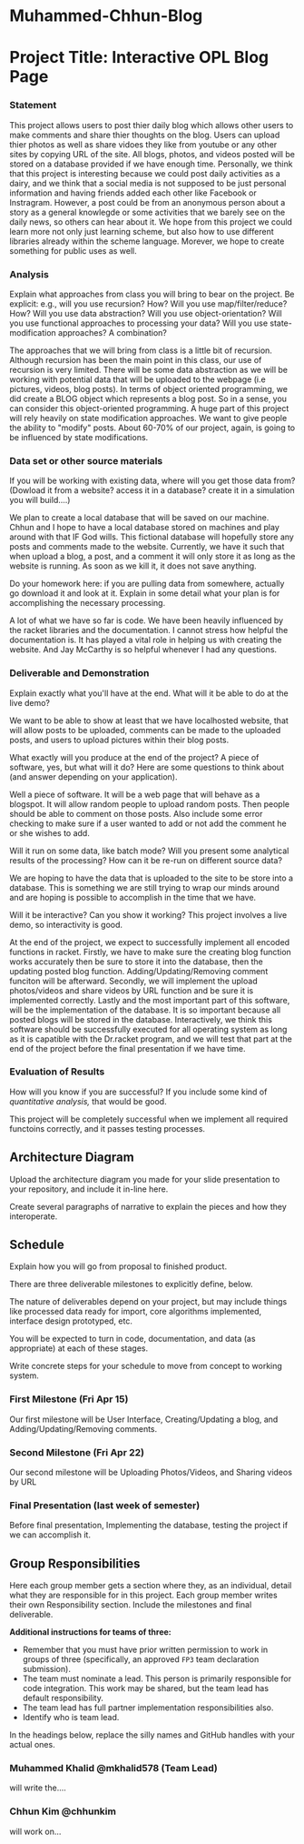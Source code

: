 # Muhammed-Chhun-Blog
# Project Title: Interactive OPL Blog Page

### Statement

This project allows users to post thier daily blog which allows other users to make comments and share thier thoughts on the blog. Users can upload thier photos as well as share vidoes they like from youtube or any other sites by copying URL of the site. All blogs, photos, and videos posted will be stored on a database provided if we have enough time. Personally, we think that this project is interesting because we could post daily activities as a dairy, and we think that a social media is not supposed to be just personal information and having friends added each other like Facebook or Instragram. However, a post could be from an anonymous person about a story as a general knowlegde or some activities that we barely see on the daily news, so others can hear about it. We hope from this project we could learn more not only just learning scheme, but also how to use different libraries already within the scheme language. Morever, we hope to create something for public uses as well. 

### Analysis
Explain what approaches from class you will bring to bear on the project. Be explicit: e.g., will you use recursion? How? Will you use map/filter/reduce? How? Will you use data abstraction? Will you use object-orientation? Will you use functional approaches to processing your data? Will you use state-modification approaches? A combination?

The approaches that we will bring from class is a little bit of recursion. Although recursion has been the main point
in this class, our use of recursion is very limited. There will be some data abstraction as we will be working with potential data that will be uploaded to the webpage (i.e pictures, videos, blog posts). In terms of object oriented programming, we did create a BLOG object which represents a blog post. So in a sense, you can consider this object-oriented programming. A huge part of this project will rely heavily on state modification approaches. We want to give people the ability to "modify" posts. About 60-70% of our project, again, is going to be influenced by state modifications. 

### Data set or other source materials
If you will be working with existing data, where will you get those data from? (Dowload it from a website? access it in a database? create it in a simulation you will build....)

We plan to create a local database that will be saved on our machine. Chhun and I hope to have a local database stored 
on machines and play around with that IF God wills. This fictional database will hopefully store any posts and comments made to the website. Currently, we have it such that when upload a blog, a post, and a comment it will only store it as long as the website is running. As soon as we kill it, it does not save anything. 

Do your homework here: if you are pulling data from somewhere, actually go download it and look at it. Explain in some detail what your plan is for accomplishing the necessary processing.

A lot of what we have so far is code. We have been heavily influenced by the racket libraries and the documentation. I cannot stress how helpful the documentation is. It has played a vital role in helping us with creating the website. And Jay McCarthy is so helpful whenever I had any questions. 

### Deliverable and Demonstration
Explain exactly what you'll have at the end. What will it be able to do at the live demo?

We want to be able to show at least that we have localhosted website, that will allow posts to be uploaded, comments can be made to the uploaded posts, and users to upload pictures within their blog posts. 

What exactly will you produce at the end of the project? A piece of software, yes, but what will it do? Here are some questions to think about (and answer depending on your application).

Well a piece of software. It will be a web page that will behave as a blogspot. It will allow random people to upload 
random posts. Then people should be able to comment on those posts. Also include some error checking to make sure if a user wanted to add or not add the comment he or she wishes to add. 

Will it run on some data, like batch mode? Will you present some analytical results of the processing? How can it be re-run on different source data?

We are hoping to have the data that is uploaded to the site to be store into a database. This is something we are still trying to wrap our minds around and are hoping is possible to accomplish in the time that we have. 

Will it be interactive? Can you show it working? This project involves a live demo, so interactivity is good.

At the end of the project, we expect to successfully implement all encoded functions in racket. Firstly, we have to make sure the creating blog function works accurately then be sure to store it into the database, then the updating posted blog function. Adding/Updating/Removing comment funciton will be afterward. Secondly, we will implement the upload photos/videos and share videos by URL function and be sure it is implemented correctly. Lastly and the most important part of this software, will be the implementation of the database. It is so important because all posted blogs will be stored in the database. Interactively, we think this software should be successfully executed for all operating system as long as it is capatible with the Dr.racket program, and we will test that part at the end of the project before the final presentation if we have time.

### Evaluation of Results
How will you know if you are successful? 
If you include some kind of _quantitative analysis,_ that would be good.

This project will be completely successful when we implement all required functoins correctly, and it passes testing processes.

## Architecture Diagram
Upload the architecture diagram you made for your slide presentation to your repository, and include it in-line here.

Create several paragraphs of narrative to explain the pieces and how they interoperate.

## Schedule
Explain how you will go from proposal to finished product. 

There are three deliverable milestones to explicitly define, below.

The nature of deliverables depend on your project, but may include things like processed data ready for import, core algorithms implemented, interface design prototyped, etc. 

You will be expected to turn in code, documentation, and data (as appropriate) at each of these stages.

Write concrete steps for your schedule to move from concept to working system. 

### First Milestone (Fri Apr 15)
Our first milestone will be User Interface, Creating/Updating a blog, and Adding/Updating/Removing comments. 

### Second Milestone (Fri Apr 22)
Our second milestone will be Uploading Photos/Videos, and Sharing videos by URL

### Final Presentation (last week of semester)
Before final presentation, Implementing the database, testing the project if we can accomplish it. 

## Group Responsibilities
Here each group member gets a section where they, as an individual, detail what they are responsible for in this project. Each group member writes their own Responsibility section. Include the milestones and final deliverable.

**Additional instructions for teams of three:** 
* Remember that you must have prior written permission to work in groups of three (specifically, an approved `FP3` team declaration submission).
* The team must nominate a lead. This person is primarily responsible for code integration. This work may be shared, but the team lead has default responsibility.
* The team lead has full partner implementation responsibilities also.
* Identify who is team lead.

In the headings below, replace the silly names and GitHub handles with your actual ones.

### Muhammed Khalid @mkhalid578 (Team Lead) 
will write the....

### Chhun Kim @chhunkim
will work on...


